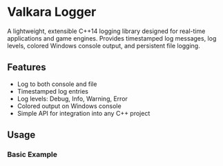 # Valkara Logger

A lightweight, extensible C++14 logging library designed for real-time applications and game engines. Provides timestamped log messages, log levels, colored Windows console output, and persistent file logging.

## Features

- Log to both console and file
- Timestamped log entries
- Log levels: Debug, Info, Warning, Error
- Colored output on Windows console
- Simple API for integration into any C++ project

## Usage

### Basic Example

